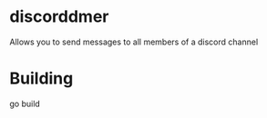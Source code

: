 # discorddmer
Allows you to send messages to all members of a discord channel

# Building
  go build
